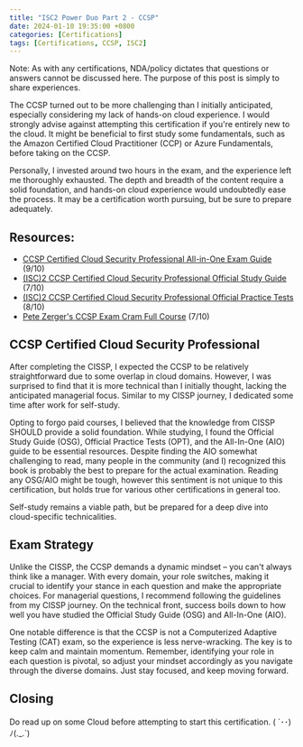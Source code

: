 ```yaml
---
title: "ISC2 Power Duo Part 2 - CCSP"
date: 2024-01-10 19:35:00 +0800
categories: [Certifications]
tags: [Certifications, CCSP, ISC2]
---
```


Note: As with any certifications, NDA/policy dictates that questions or answers cannot be discussed here. The purpose of this post is simply to share experiences.

The CCSP turned out to be more challenging than I initially anticipated, especially considering my lack of hands-on cloud experience. I would strongly advise against attempting this certification if you're entirely new to the cloud. It might be beneficial to first study some fundamentals, such as the Amazon Certified Cloud Practitioner (CCP) or Azure Fundamentals, before taking on the CCSP.

Personally, I invested around two hours in the exam, and the experience left me thoroughly exhausted. The depth and breadth of the content require a solid foundation, and hands-on cloud experience would undoubtedly ease the process. It may be a certification worth pursuing, but be sure to prepare adequately.

## Resources:

- [CCSP Certified Cloud Security Professional All-in-One Exam Guide](https://www.amazon.com/Certified-Cloud-Security-Professional-Guide/dp/1259835464) (9/10)
- [(ISC)2 CCSP Certified Cloud Security Professional Official Study Guide](https://www.amazon.sg/Certified-Cloud-Security-Professional-Official/dp/1119277418) (7/10)
- [(ISC)2 CCSP Certified Cloud Security Professional Official Practice Tests](https://www.amazon.com/Certified-Security-Professional-Official-Practice-dp-1119909406/dp/1119909406/ref=dp_ob_title_bk) (8/10)
- [Pete Zerger's CCSP Exam Cram Full Course](https://youtu.be/kFZWMZIy5LM) (7/10)

## CCSP Certified Cloud Security Professional

After completing the CISSP, I expected the CCSP to be relatively straightforward due to some overlap in cloud domains. However, I was surprised to find that it is more technical than I initially thought, lacking the anticipated managerial focus. Similar to my CISSP journey, I dedicated some time after work for self-study.

Opting to forgo paid courses, I believed that the knowledge from CISSP SHOULD provide a solid foundation. While studying, I found the Official Study Guide (OSG), Official Practice Tests (OPT), and the All-In-One (AIO) guide to be essential resources. Despite finding the AIO somewhat challenging to read, many people in the community (and I) recognized this book is probably the best to prepare for the actual examination. Reading any OSG/AIO might be tough, however this sentiment is not unique to this certification, but holds true for various other certifications in general too.

Self-study remains a viable path, but be prepared for a deep dive into cloud-specific technicalities.

## Exam Strategy

Unlike the CISSP, the CCSP demands a dynamic mindset – you can't always think like a manager. With every domain, your role switches, making it crucial to identify your stance in each question and make the appropriate choices. For managerial questions, I recommend following the guidelines from my CISSP journey. On the technical front, success boils down to how well you have studied the Official Study Guide (OSG) and All-In-One (AIO).

One notable difference is that the CCSP is not a Computerized Adaptive Testing (CAT) exam, so the experience is less nerve-wracking. The key is to keep calm and maintain momentum. Remember, identifying your role in each question is pivotal, so adjust your mindset accordingly as you navigate through the diverse domains. Just stay focused, and keep moving forward.

## Closing

Do read up on some Cloud before attempting to start this certification. ( ´･･)ﾉ(.\_.`)
